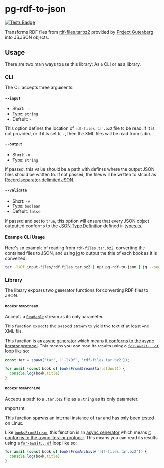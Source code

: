 # pg-rdf-to-json

[![Tests Badge][tests-badge]][tests]

Transforms RDF files from [rdf-files.tar.bz2][rdf-files.tar.bz2] provided by [Project Gutenberg][project-gutenberg] into JS/JSON objects.

## Usage

There are two main ways to use this library: As a CLI or as a library.

### CLI

The CLI accepts three arguments:

#### `--input`

* Short: `-i`
* Type: `string`
* Default: `-`

This option defines the location of `rdf-files.tar.bz2` file to be read. If it is not provided, or if it is set to `-`, then the XML files will be read from stdin.

#### `--output`

* Short: `-o`
* Type: `string`

If passed, this value should be a path with defines where the output JSON files should be written to. If not passed, the files will be written to stdout as [Record separator-delimited JSON][json-seq].

#### `--validate`

* Short: `-v`
* Type: `boolean`
* Default: `false`

If passed and set to `true`, this option will ensure that every JSON object outputted conforms to the [JSON Type Definition][json-type-def] defined in [types.ts](./src/types.ts#L148).

#### Example CLI Usage

Here's an example of reading from `rdf-files.tar.bz2`, converting the contained files to JSON, and using [jq][jq] to output the title of each book as it is converted:

```sh
tar -lxOf input-files/rdf-files.tar.bz2 | npx pg-rdf-to-json | jq --seq -r .title
```

### Library

The library exposes two generator functions for converting RDF files to JSON.

#### `booksFromStream`

Accepts a [`Readable`][readable] stream as its only parameter.

This function expects the passed stream to yield the text of at least one XML file.

This function is an [async generator][async-generator] which means [it conforms to the async iterator protocol][async-iterator]. This means you can read its results using a [`for-await...of`][for-await-of] loop like so:

```js
const tar = spawn('tar', ['-lxOf', 'rdf-files.tar.bz2']);

for await (const book of booksFromStream(tar.stdout)) {
  console.log(book.title);
}
```

#### `booksFromArchive`

Accepts a path to a `.tar.bz2` file as a `string` as its only parameter.

> [!IMPORTANT]
> This function spawns an internal instance of [`tar`][tar] and has only been tested on Linux.

Like [`booksFromStream`](#booksfromstream), this function is an [async generator][async-generator] which means [it conforms to the async iterator protocol][async-iterator]. This means you can read its results using a [`for-await...of`][for-await-of] loop like so:

```js
for await (const book of booksFromArchive('rdf-files.tar.bz2')) {
  console.log(book.title);
}
```

[rdf-files.tar.bz2]: https://www.gutenberg.org/cache/epub/feeds/
[project-gutenberg]: https://www.gutenberg.org/
[tests]: https://github.com/chrisnewtn/pg-rdf-to-json/actions/workflows/tests.yml
[tests-badge]: https://github.com/chrisnewtn/pg-rdf-to-json/actions/workflows/tests.yml/badge.svg
[readable]: https://nodejs.org/docs/latest-v22.x/api/stream.html#class-streamreadable
[async-generator]: https://developer.mozilla.org/en-US/docs/Web/JavaScript/Reference/Statements/async_function*
[async-iterator]: https://developer.mozilla.org/en-US/docs/Web/JavaScript/Reference/Iteration_protocols#the_async_iterator_and_async_iterable_protocols
[for-await-of]: https://developer.mozilla.org/en-US/docs/Web/JavaScript/Reference/Statements/for-await...of
[tar]: https://www.man7.org/linux/man-pages/man1/tar.1.html
[json-seq]: https://en.wikipedia.org/wiki/JSON_streaming#Record_separator-delimited_JSON
[json-type-def]: https://jsontypedef.com/
[jq]: https://jqlang.org/

